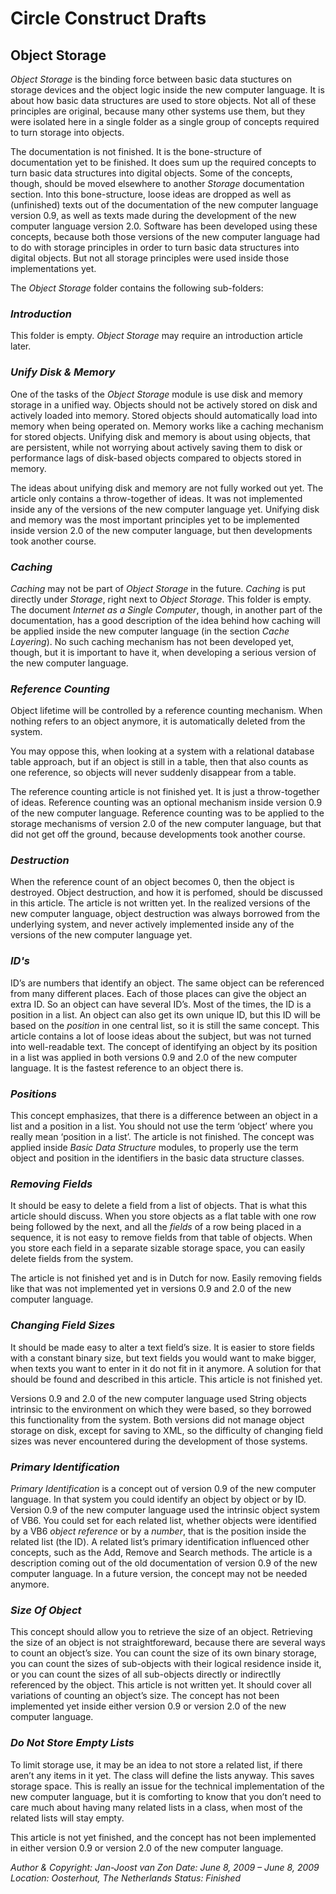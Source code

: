 ﻿Circle Construct Drafts
=======================


Object Storage
--------------

*Object Storage* is the binding force between basic data stuctures on storage devices and the object logic inside the new computer language. It is about how basic data structures are used to store objects. Not all of these principles are original, because many other systems use them, but they were isolated here in a single folder as a single group of concepts required to turn storage into objects.

The documentation is not finished. It is the bone-structure of documentation yet to be finished. It does sum up the required concepts to turn basic data structures into digital objects. Some of the concepts, though, should be moved elsewhere to another *Storage* documentation section. Into this bone-structure, loose ideas are dropped as well as (unfinished) texts out of the documentation of the new computer language version 0.9, as well as texts made during the development of the new computer language version 2.0. Software has been developed using these concepts, because both those versions of the new computer language had to do with storage principles in order to turn basic data structures into digital objects. But not all storage principles were used inside those implementations yet.

The *Object Storage* folder contains the following sub-folders:

### *Introduction*

This folder is empty. *Object Storage* may require an introduction article later.

### *Unify Disk & Memory*

One of the tasks of the *Object Storage* module is use disk and memory storage in a unified way. Objects should not be actively stored on disk and actively loaded into memory. Stored objects should automatically load into memory when being operated on. Memory works like a caching mechanism for stored objects. Unifying disk and memory is about using objects, that are persistent, while not worrying about actively saving them to disk or performance lags of disk-based objects compared to objects stored in memory.

The ideas about unifying disk and memory are not fully worked out yet. The article only contains a throw-together of ideas. It was not implemented inside any of the versions of the new computer language yet. Unifying disk and memory was the most important principles yet to be implemented inside version 2.0 of the new computer language, but then developments took another course.

### *Caching*

*Caching* may not be part of *Object Storage* in the future. *Caching* is put directly under *Storage*, right next to *Object Storage*. This folder is empty. The document *Internet as a Single Computer*, though, in another part of the documentation, has a good description of the idea behind how caching will be applied inside the new computer language (in the section *Cache Layering*). No such caching mechanism has not been developed yet, though, but it is important to have it, when developing a serious version of the new computer language.

### *Reference Counting*

Object lifetime will be controlled by a reference counting mechanism. When nothing refers to an object anymore, it is automatically deleted from the system.

You may oppose this, when looking at a system with a relational database table approach, but if an object is still in a table, then that also counts as one reference, so objects will never suddenly disappear from a table.

The reference counting article is not finished yet. It is just a throw-together of ideas. Reference counting was an optional mechanism inside version 0.9 of the new computer language. Reference counting was to be applied to the storage mechanisms of version 2.0 of the new computer language, but that did not get off the ground, because developments took another course.

### *Destruction*

When the reference count of an object becomes 0, then the object is destroyed. Object destruction, and how it is perfomed, should be discussed in this article. The article is not written yet. In the realized versions of the new computer language, object destruction was always borrowed from the underlying system, and never actively implemented inside any of the versions of the new computer language yet.

### *ID's*

ID’s are numbers that identify an object. The same object can be referenced from many different places. Each of those places can give the object an extra ID. So an object can have several ID’s. Most of the times, the ID is a position in a list. An object can also get its own unique ID, but this ID will be based on the *position* in one central list, so it is still the same concept. This article contains a lot of loose ideas about the subject, but was not turned into well-readable text. The concept of identifying an object by its position in a list was applied in both versions 0.9 and 2.0 of the new computer language. It is the fastest reference to an object there is.

### *Positions*

This concept emphasizes, that there is a difference between an object in a list and a position in a list. You should not use the term ‘object’ where you really mean ‘position in a list’. The article is not finished. The concept was applied inside *Basic Data Structure* modules, to properly use the term object and position in the identifiers in the basic data structure classes.

### *Removing Fields*

It should be easy to delete a field from a list of objects. That is what this article should discuss. When you store objects as a flat table with one row being followed by the next, and all the *fields* of a row being placed in a sequence, it is not easy to remove fields from that table of objects. When you store each field in a separate sizable storage space, you can easily delete fields from the system.

The article is not finished yet and is in Dutch for now. Easily removing fields like that was not implemented yet in versions 0.9 and 2.0 of the new computer language.

### *Changing Field Sizes*

It should be made easy to alter a text field’s size. It is easier to store fields with a constant binary size, but text fields you would want to make bigger, when texts you want to enter in it do not fit in it anymore. A solution for that should be found and described in this article. This article is not finished yet.

Versions 0.9 and 2.0 of the new computer language used String objects intrinsic to the environment on which they were based, so they borrowed this functionality from the system. Both versions did not manage object storage on disk, except for saving to XML, so the difficulty of changing field sizes was never encountered during the development of those systems.

### *Primary Identification*

*Primary Identification* is a concept out of version 0.9 of the new computer language. In that system you could identify an object by object or by ID. Version 0.9 of the new computer language used the intrinsic object system of VB6. You could set for each related list, whether objects were identified by a VB6 *object reference* or by a *number*, that is the position inside the related list (the ID). A related list’s primary identification influenced other concepts, such as the Add, Remove and Search methods. The article is a description coming out of the old documentation of version 0.9 of the new computer language. In a future version, the concept may not be needed anymore.

### *Size Of Object*

This concept should allow you to retrieve the size of an object. Retrieving the size of an object is not straightforeward, because there are several ways to count an object’s size. You can count the size of its own binary storage, you can count the sizes of sub-objects with their logical residence inside it, or you can count the sizes of all sub-objects directly or indirectlly referenced by the object. This article is not written yet. It should cover all variations of counting an object’s size. The concept has not been implemented yet inside either version 0.9 or version 2.0 of the new computer language.

### *Do Not Store Empty Lists*

To limit storage use, it may be an idea to not store a related list, if there aren’t any items in it yet. The class will define the lists anyway. This saves storage space. This is really an issue for the technical implementation of the new computer language, but it is comforting to know that you don’t need to care much about having many related lists in a class, when most of the related lists will stay empty.

This article is not yet finished, and the concept has not been implemented in either version 0.9 or version 2.0 of the new computer language.


*Author & Copyright: Jan-Joost van Zon        Date: June 8, 2009 – June 8, 2009        Location: Oosterhout, The Netherlands        Status: Finished*

